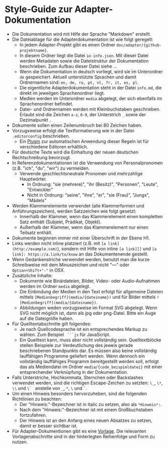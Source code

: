 # Style-Guide zur Adapter-Dokumentation

* Die Dokumentation wird mit Hilfe der Sprache "Markdown" erstellt.
* Die Dateiablage für die Adapterdokumentation ist wie folgt geregelt:
  * In jedem Adapter-Projekt gibt es einen Ordner
    `doc/adapter/{github-projektname}`.
  * In diesem Ordner liegt die Datei `io-info.json`.
    Mit dieser Datei werden Metadaten sowie die Dateistruktur der
    Dokumentation beschrieben. Zum Aufbau dieser Datei siehe ...
  * Wenn die Dokumentation in deutsch vorliegt, wird sie im Unterordner
    `de` gespeichert. Aktuell unterstützte Sprachen und damit Ordnernamen sind:
    `en, de, ru, pt, nl, fr, it, es, pl`.
  * Die eigentliche Adapterdokumentation steht in der Datei `info.md`,
    die direkt im jeweilgen Sprachenordner liegt.
  * Medien werden im Unterordner `media` abgelegt, der sich ebenfalls im
    Sprachenordner befindet.
  * Datei- und Ordnernamen werden mit Kleinbuchstaben geschrieben.
    Erlaubt sind die Zeichen `a-z`, `0-9`, der Unterstrich `_` sowie der
    Dezimalpunkt `.`
* Dokumente sollen einen Zeilenumbruch bei 80 Zeichen haben.
* Vorzugsweise erfolgt die Textformatierung wie in der Datei `.editorconfig`
  beschrieben.
  * Ein [Plugin][] zur automatischen Anwendung dieser Regeln ist für
    verschiedene Editoren erhältlich.
* Für deutsche Texte wird die Einhaltung der neuen deutschen Rechtschreibung
  bevorzugt.
* In Referenzdokumentationen ist die Verwendung von Personalpronomen (z.B.
  "ich", "du", "wir") zu vermeiden.
  * Verwende geschlechtsneutrale Pronomen und mehrzahlige Hauptwörter.
    * In Ordnung: "sie (mehrere)", "ihr (Besitz)", "Personen",
      "Leute", "Entwickler"
    * Nicht in Ordnung: "seine", "ihre", "er", "sie (Frau)", "Jungs", "Mädels"
* Werden Klammerelemente verwendet (alle Klammerformen und
  Anführungszeichen), werden Satzzeichen wie folgt gesetzt:
  * Innerhalb der Klammer, wenn das Klammerelement einen kompletten
    Satz enthält (Subjekt, Prädikat, Objekt).
  * Außerhalb der Klammer, wenn das Klammerelement nur einen Teilsatz
    enthält.
* Dokumente beginnen immer mit einer Überschrift in der Ebene H1.
* Links werden nicht inline platziert (z.B. mit `[a link](http://example.com)`),
  sondern mit Hilfe von inline `[a link][]` und
  `[a link]: https://a.link/to/know` an das Dokumentenende gestellt.
* Wenn Gedankenstriche verwendet werden, benutzt man die kurze Schreibweise
  mit dem Minuszeichen und nicht "—" oder `Option+Shift+"-"` in OSX.
* Zusätzliche Inhalte:
  * Dokumente wie Binärdateien, Bilder, Video- oder Audio-Aufnahmen werden
    im Ordner `media` abgelegt.
  * Die Einbindung der Medien in den Text erfolgt für allgemeine Dateien
    mittels `[Medienbegriff](media/{dateiname})` und für Bilder mittels
    `![Medienbegriff](media/{dateiname})`.
  * Abbildungen weden vorzugsweise im Format SVG abgelegt. Wenn SVG
    nicht möglich ist, dann als jpg oder png-Datei. Bitte ein Auge auf die
    Dateigröße haben.
* Für Quelltextabschnitte gilt folgendes:
  * Je nach Quellcodesprache ist ein entsprechendes Markup zu wählen. Zum
    Beispiel ` ```js`  für JavaScript.
  * Ein Quelltext kann, muss aber nicht vollständig sein. Quelltextblöcke
    stellen Beispiele zur Verdeutlichung des jeweis gerade beschriebenen
    Standpunkts dar. Es müssen also keine vollständig lauffähigen Programme
    geliefert werden. Wenn dennoch ein vollständig lauffähiges Programm
    bereitgestellt werden soll, erfolgt das als Mediendatei im Ordner
    `media/{code_beispieldatei}` mit einer entsprechender Verknüpfung in
    der Dokumentation.
* Falls Unterstriche, Hochkommata, Sternchen oder Backslashes verwendet
  werden, sind die richtigen Escape-Zeichen zu setzten:
  `\_`, `\*`, `\\` und ``\` `` anstelle von `_`, `*`, `\` und `` ` ``.
* Um einen Hinweis besonders hervorzuheben, sind die folgenden Richtlinien
  zu beachten:
  * Der "Hinweis:"-Bezeichner ist in italic zu setzen, also als `*Hinweis*:`.
  * Nach dem "Hinweis:"-Bezeichner ist mit einem Großbuchstaben fortzufahren.
  * Der Hinweis ist an den Anfang eines neuen Absatzes zu setzen, damit er besser
    sichtbar ist.
* Für Adapter-Dokumentionen gibt es eine [Vorlage][]. Die relevanten
  Vorlagenabschnitte sind in der hinterlegten Reihenfolge und Form zu nutzen.

[Plugin]: http://editorconfig.org/#download
[Vorlage]: /doc/adapter/io_adapter_tempate.md
